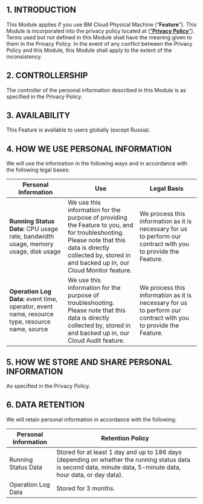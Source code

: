 ## 1. INTRODUCTION

This Module applies if you use BM Cloud Physical Machine (“**Feature**”). This Module is incorporated into the privacy policy located at ([“**Privacy Policy**”](https://intl.cloud.tencent.com/document/product/301/17345)). Terms used but not defined in this Module shall have the meaning given to them in the Privacy Policy. In the event of any conflict between the Privacy Policy and this Module, this Module shall apply to the extent of the inconsistency.

## 2. CONTROLLERSHIP

The controller of the personal information described in this Module is as specified in the Privacy Policy.

## 3. AVAILABILITY

This Feature is available to users globally (except Russia).

## 4. HOW WE USE PERSONAL INFORMATION

We will use the information in the following ways and in accordance with the following legal bases:

| **Personal Information**                                     | **Use**                                                      | **Legal Basis**                                              |
| ------------------------------------------------------------ | ------------------------------------------------------------ | ------------------------------------------------------------ |
| **Running Status Data:** CPU usage rate, bandwidth usage, memory usage, disk usage | We use this information for the purpose of providing the Feature to you, and for troubleshooting.<br/>Please note that this data is directly collected by, stored in and backed up in, our Cloud Monitor feature. | We process this information as it is necessary for us to perform our contract with you to provide the Feature. |
| **Operation Log Data:** event time, operator, event name, resource type, resource name, source | We use this information for the purpose of troubleshooting.<br/>Please note that this data is directly collected by, stored in and backed up in, our Cloud Audit feature. | We process this information as it is necessary for us to perform our contract with you to provide the Feature. |


## 5. HOW WE  STORE AND SHARE PERSONAL INFORMATION

As specified in the Privacy Policy. 

## 6.  DATA RETENTION

We will retain personal information in accordance with the following:

| **Personal Information** | **Retention Policy**                                         |
| ------------------------ | ------------------------------------------------------------ |
| Running Status Data      | Stored for at least 1 day and up to 186 days (depending on whether the running status data is second data, minute data, 5-minute data, hour data, or day data). |
| Operation Log Data       | Stored for 3 months.                                         |